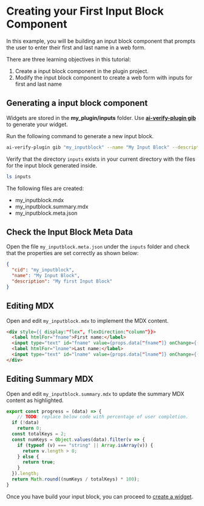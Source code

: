 # Creating your First Input Block Component

In this example, you will be building an input block component that prompts the user to enter their first and last name in a web form.

There are three learning objectives in this tutorial:

1. Create a input block component in the plugin project.
2. Modify the input block component to create a web form with inputs for first and last name

## Generating a input block component

Widgets are stored in the **my_plugin/inputs** folder. Use [**ai-verify-plugin gib**](../plugins/Plugin_Tool.md#generate-inputblock-alias-gib) to generate your widget.

Run the following command to generate a new input block.

```bash
ai-verify-plugin gib "my_inputblock" --name "My Input Block" --description "My first Input Block"
```

Verify that the directory ```inputs``` exists in your current directory with the files for the input block generated inside.

```bash
ls inputs
```

The following files are created:

- my_inputblock.mdx
- my_inputblock.summary.mdx
- my_inputblock.meta.json

## Check the Input Block Meta Data

Open the file `my_inputblock.meta.json` under the ```inputs``` folder and check that the properties are set correctly as shown below:

```JSON title="my_inputblock.meta.json"
{
  "cid": "my_inputblock",
  "name": "My Input Block",
  "description": "My first Input Block"
}
```

## Editing MDX

Open and edit `my_inputblock.mdx` to implement the MDX content.

```HTML title="my_inputblock.mdx"
<div style={{ display:"flex", flexDirection:"column"}}>
  <label htmlFor="fname">First name:</label>
  <input type="text" id="fname" value={props.data["fname"]} onChange={(e)=>props.onChangeData("fname",e.target.value)} />
  <label htmlFor="lname">Last name:</label>
  <input type="text" id="lname" value={props.data["lname"]} onChange={(e)=>props.onChangeData("lname",e.target.value)} />
</div>
```

## Editing Summary MDX

Open and edit `my_inputblock.summary.mdx` to update the summary MDX content as highlighted.

```Javascript title="my_inputblock.summary.mdx" linenums="1" hl_lines="5"
export const progress = (data) => {
	// TODO: replace below code with percentage of user completion.
  if (!data)
    return 0;
  const totalKeys = 2;
  const numKeys = Object.values(data).filter(v => {
    if (typeof (v) === "string" || Array.isArray(v)) {
      return v.length > 0;
    } else {
      return true;
    }
  }).length;
  return Math.round((numKeys / totalKeys) * 100);
}
```

Once you have build your input block, you can proceed to [create a widget](./your_first_widget.md).